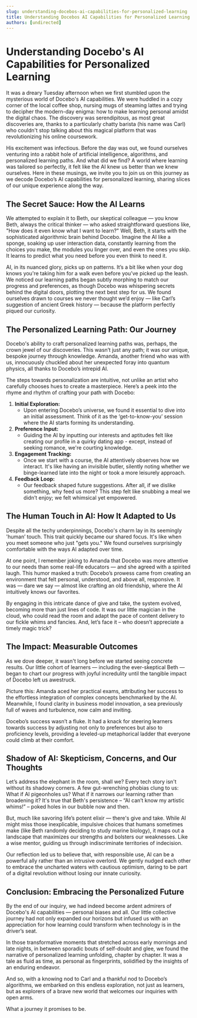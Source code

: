 ```yaml
---
slug: understanding-docebos-ai-capabilities-for-personalized-learning
title: Understanding Docebos AI Capabilities for Personalized Learning
authors: [undirected]
---
```



# Understanding Docebo's AI Capabilities for Personalized Learning

It was a dreary Tuesday afternoon when we first stumbled upon the mysterious world of Docebo's AI capabilities. We were huddled in a cozy corner of the local coffee shop, nursing mugs of steaming lattes and trying to decipher the modern-day enigma: how to make learning personal amidst the digital chaos. The discovery was serendipitous, as most great discoveries are, thanks to a particularly chatty barista (his name was Carl) who couldn't stop talking about this magical platform that was revolutionizing his online coursework.

His excitement was infectious. Before the day was out, we found ourselves venturing into a rabbit hole of artificial intelligence, algorithms, and personalized learning paths. And what did we find? A world where learning was tailored so perfectly, it felt like the AI knew us better than we knew ourselves. Here in these musings, we invite you to join us on this journey as we decode Docebo’s AI capabilities for personalized learning, sharing slices of our unique experience along the way.

## The Secret Sauce: How the AI Learns

We attempted to explain it to Beth, our skeptical colleague — you know Beth, always the critical thinker — who asked straightforward questions like, "How does it even know what I want to learn?" Well, Beth, it starts with the sophisticated algorithmic brain behind Docebo. Imagine the AI like a sponge, soaking up user interaction data, constantly learning from the choices you make, the modules you linger over, and even the ones you skip. It learns to predict what you need before you even think to need it.

AI, in its nuanced glory, picks up on patterns. It’s a bit like when your dog knows you're taking him for a walk even before you’ve picked up the leash. We noticed our learning paths began subtly morphing to match our progress and preferences, as though Docebo was whispering secrets behind the digital doors, plotting the next best step for us. We found ourselves drawn to courses we never thought we’d enjoy — like Carl’s suggestion of ancient Greek history — because the platform perfectly piqued our curiosity.

## The Personalized Learning Path: Our Journey

Docebo's ability to craft personalized learning paths was, perhaps, the crown jewel of our discoveries. This wasn’t just any path; it was our unique, bespoke journey through knowledge. Amanda, another friend who was with us, innocuously chuckled about her unexpected foray into quantum physics, all thanks to Docebo’s intrepid AI.

The steps towards personalization are intuitive, not unlike an artist who carefully chooses hues to create a masterpiece. Here’s a peek into the rhyme and rhythm of crafting your path with Docebo:

1. **Initial Exploration:**
   - Upon entering Docebo’s universe, we found it essential to dive into an initial assessment. Think of it as the ‘get-to-know-you’ session where the AI starts forming its understanding.
2. **Preference Input:**
   - Guiding the AI by inputting our interests and aptitudes felt like creating our profile in a quirky dating app - except, instead of seeking romance, we're courting knowledge.
3. **Engagement Tracking:**
   - Once we start with a course, the AI attentively observes how we interact. It's like having an invisible butler, silently noting whether we binge-learned late into the night or took a more leisurely approach.
4. **Feedback Loop:**
   - Our feedback shaped future suggestions. After all, if we dislike something, why feed us more? This step felt like snubbing a meal we didn’t enjoy; we felt whimsical yet empowered.

## The Human Touch in AI: How It Adapted to Us

Despite all the techy underpinnings, Docebo's charm lay in its seemingly 'human’ touch. This trait quickly became our shared focus. It's like when you meet someone who just "gets you." We found ourselves surprisingly comfortable with the ways AI adapted over time.

At one point, I remember joking to Amanda that Docebo was more attentive to our needs than some real-life educators — and she agreed with a spirited laugh. This humor masked a truth: Docebo’s prowess came from creating an environment that felt personal, understood, and above all, responsive. It was — dare we say — almost like crafting an old friendship, where the AI intuitively knows our favorites.

By engaging in this intricate dance of give and take, the system evolved, becoming more than just lines of code. It was our little magician in the cloud, who could read the room and adapt the pace of content delivery to our fickle whims and fancies. And, let’s face it – who doesn’t appreciate a timely magic trick?

## The Impact: Measurable Outcomes

As we dove deeper, it wasn't long before we started seeing concrete results. Our little cohort of learners — including the ever-skeptical Beth — began to chart our progress with joyful incredulity until the tangible impact of Docebo left us awestruck.

Picture this: Amanda aced her practical exams, attributing her success to the effortless integration of complex concepts benchmarked by the AI. Meanwhile, I found clarity in business model innovation, a sea previously full of waves and turbulence, now calm and inviting.

Docebo’s success wasn’t a fluke. It had a knack for steering learners towards success by adjusting not only to preferences but also to proficiency levels, providing a leveled-up metaphorical ladder that everyone could climb at their comfort.

## Shadow of AI: Skepticism, Concerns, and Our Thoughts

Let’s address the elephant in the room, shall we? Every tech story isn't without its shadowy corners. A few gut-wrenching phobias clung to us: What if AI pigeonholes us? What if it narrows our learning rather than broadening it? It's true that Beth's persistence – “AI can’t know my artistic whims!” – poked holes in our bubble now and then.

But, much like savoring life’s potent elixir — there's give and take. While AI might miss those inexplicable, impulsive choices that humans sometimes make (like Beth randomly deciding to study marine biology), it maps out a landscape that maximizes our strengths and bolsters our weaknesses. Like a wise mentor, guiding us through indiscriminate territories of indecision.

Our reflection led us to believe that, with responsible use, AI can be a powerful ally rather than an intrusive overlord. We gently nudged each other to embrace the uncharted waters with cautious optimism, daring to be part of a digital revolution without losing our innate curiosity.

## Conclusion: Embracing the Personalized Future

By the end of our inquiry, we had indeed become ardent admirers of Docebo's AI capabilities — personal biases and all. Our little collective journey had not only expanded our horizons but infused us with an appreciation for how learning could transform when technology is in the driver’s seat.

In those transformative moments that stretched across early mornings and late nights, in between sporadic bouts of self-doubt and glee, we found the narrative of personalized learning unfolding, chapter by chapter. It was a tale as fluid as time, as personal as fingerprints, solidified by the insights of an enduring endeavor.

And so, with a knowing nod to Carl and a thankful nod to Docebo’s algorithms, we embarked on this endless exploration, not just as learners, but as explorers of a brave new world that welcomes our inquiries with open arms.

What a journey it promises to be.